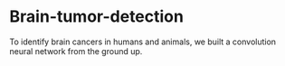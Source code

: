# Brain-tumor-detection
To identify brain cancers in humans and animals, we built a convolution neural network from the ground up.

